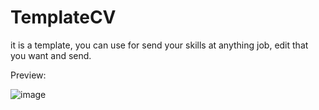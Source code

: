 # TemplateCV
it is a template, you can use for send your skills at anything job, edit that you want and send.

Preview:

![image](https://user-images.githubusercontent.com/98864306/201242913-01ae0615-a08a-4513-b2b2-58391fd602a4.png)
